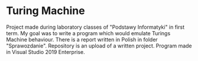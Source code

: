 # Turing Machine

Project made during laboratory classes of "Podstawy Informatyki" in first term. My goal was to write a program which would emulate Turings Machine behaviour. There is a report written in Polish in folder "Sprawozdanie". Repository is an upload of a written project. Program made in Visual Studio 2019 Enterprise.
